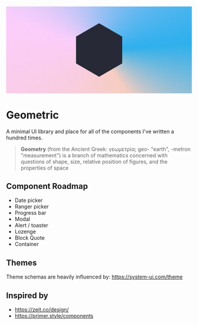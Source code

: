 <p align="center">
  <img src="assets/logo-large-alt.png" alt="Geometric Logo" />
</p>

# Geometric

A minimal UI library and place for all of the components I've written a hundred times.

> **Geometry** (from the Ancient Greek: γεωμετρία; geo- "earth", -metron "measurement") is a branch of mathematics concerned with questions of shape, size, relative position of figures, and the properties of space

## Component Roadmap

-   Date picker
-   Ranger picker
-   Progress bar
-   Modal
-   Alert / toaster
-   Lozenge
-   Block Quote
-   Container

## Themes

Theme schemas are heavily influenced by: https://system-ui.com/theme

## Inspired by

-   https://zeit.co/design/
-   https://primer.style/components
